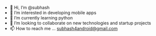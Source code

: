 - 👋 Hi, I’m @subhash
- 👀 I’m interested in developing mobile apps
- 🌱 I’m currently learning python
- 💞️ I’m looking to collaborate on new technologies and startup projects
- 📫 How to reach me ... subhash4android@gmail.com

<!---
subhash4android/subhash4android is a ✨ special ✨ repository because its `README.md` (this file) appears on your GitHub profile.
You can click the Preview link to take a look at your changes.
--->

